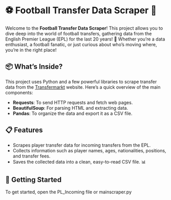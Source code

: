 # ⚽️ Football Transfer Data Scraper 🥅

Welcome to the **Football Transfer Data Scraper**! This project allows you to dive deep into the world of football transfers, gathering data from the English Premier League (EPL) for the last 20 years! 🌟 Whether you’re a data enthusiast, a football fanatic, or just curious about who’s moving where, you’re in the right place!

## 📦 What’s Inside?

This project uses Python and a few powerful libraries to scrape transfer data from the [Transfermarkt](https://www.transfermarkt.co.uk/) website. Here’s a quick overview of the main components:

- **Requests**: To send HTTP requests and fetch web pages.
- **BeautifulSoup**: For parsing HTML and extracting data.
- **Pandas**: To organize the data and export it as a CSV file.

## 📋 Features

- Scrapes player transfer data for incoming transfers from the EPL.
- Collects information such as player names, ages, nationalities, positions, and transfer fees.
- Saves the collected data into a clean, easy-to-read CSV file. 📊

## 🚀 Getting Started

To get started, open the PL_Incoming file or mainscraper.py
